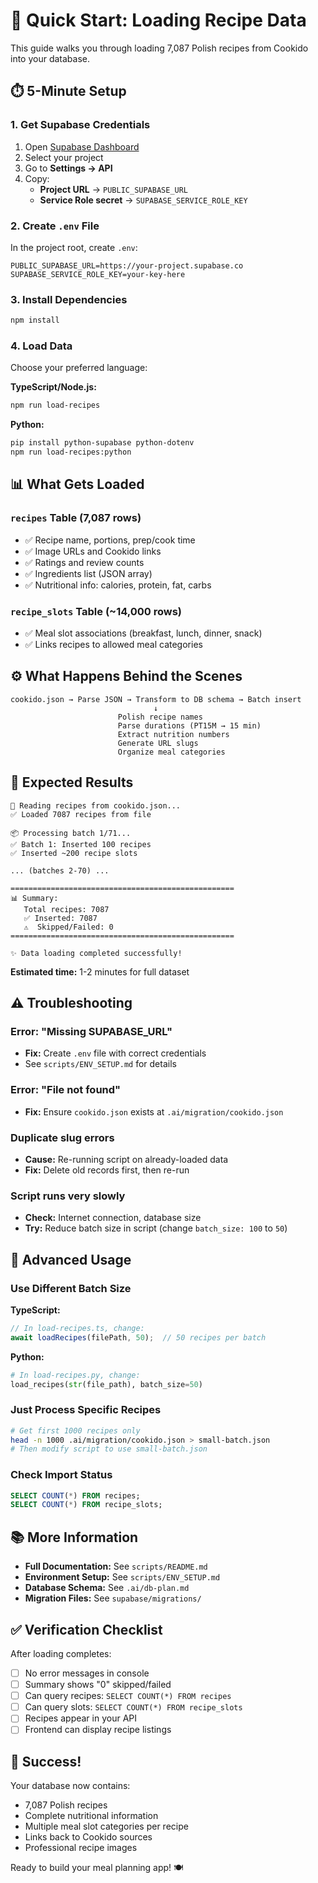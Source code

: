 # 🚀 Quick Start: Loading Recipe Data

This guide walks you through loading 7,087 Polish recipes from Cookido into your database.

## ⏱️ 5-Minute Setup

### 1. Get Supabase Credentials

1. Open [Supabase Dashboard](https://app.supabase.com)
2. Select your project
3. Go to **Settings → API**
4. Copy:
   - **Project URL** → `PUBLIC_SUPABASE_URL`
   - **Service Role secret** → `SUPABASE_SERVICE_ROLE_KEY`

### 2. Create `.env` File

In the project root, create `.env`:

```env
PUBLIC_SUPABASE_URL=https://your-project.supabase.co
SUPABASE_SERVICE_ROLE_KEY=your-key-here
```

### 3. Install Dependencies

```bash
npm install
```

### 4. Load Data

Choose your preferred language:

**TypeScript/Node.js:**
```bash
npm run load-recipes
```

**Python:**
```bash
pip install python-supabase python-dotenv
npm run load-recipes:python
```

## 📊 What Gets Loaded

### `recipes` Table (7,087 rows)
- ✅ Recipe name, portions, prep/cook time
- ✅ Image URLs and Cookido links
- ✅ Ratings and review counts
- ✅ Ingredients list (JSON array)
- ✅ Nutritional info: calories, protein, fat, carbs

### `recipe_slots` Table (~14,000 rows)
- ✅ Meal slot associations (breakfast, lunch, dinner, snack)
- ✅ Links recipes to allowed meal categories

## ⚙️ What Happens Behind the Scenes

```
cookido.json → Parse JSON → Transform to DB schema → Batch insert
                                ↓
                        Polish recipe names
                        Parse durations (PT15M → 15 min)
                        Extract nutrition numbers
                        Generate URL slugs
                        Organize meal categories
```

## 🎯 Expected Results

```
📖 Reading recipes from cookido.json...
✅ Loaded 7087 recipes from file

📦 Processing batch 1/71...
✅ Batch 1: Inserted 100 recipes
✅ Inserted ~200 recipe slots

... (batches 2-70) ...

==================================================
📊 Summary:
   Total recipes: 7087
   ✅ Inserted: 7087
   ⚠️  Skipped/Failed: 0
==================================================

✨ Data loading completed successfully!
```

**Estimated time:** 1-2 minutes for full dataset

## ⚠️ Troubleshooting

### Error: "Missing SUPABASE_URL"
- **Fix:** Create `.env` file with correct credentials
- See `scripts/ENV_SETUP.md` for details

### Error: "File not found"
- **Fix:** Ensure `cookido.json` exists at `.ai/migration/cookido.json`

### Duplicate slug errors
- **Cause:** Re-running script on already-loaded data
- **Fix:** Delete old records first, then re-run

### Script runs very slowly
- **Check:** Internet connection, database size
- **Try:** Reduce batch size in script (change `batch_size: 100` to `50`)

## 🔧 Advanced Usage

### Use Different Batch Size

**TypeScript:**
```typescript
// In load-recipes.ts, change:
await loadRecipes(filePath, 50);  // 50 recipes per batch
```

**Python:**
```python
# In load-recipes.py, change:
load_recipes(str(file_path), batch_size=50)
```

### Just Process Specific Recipes

```bash
# Get first 1000 recipes only
head -n 1000 .ai/migration/cookido.json > small-batch.json
# Then modify script to use small-batch.json
```

### Check Import Status

```sql
SELECT COUNT(*) FROM recipes;
SELECT COUNT(*) FROM recipe_slots;
```

## 📚 More Information

- **Full Documentation:** See `scripts/README.md`
- **Environment Setup:** See `scripts/ENV_SETUP.md`
- **Database Schema:** See `.ai/db-plan.md`
- **Migration Files:** See `supabase/migrations/`

## ✅ Verification Checklist

After loading completes:

- [ ] No error messages in console
- [ ] Summary shows "0" skipped/failed
- [ ] Can query recipes: `SELECT COUNT(*) FROM recipes`
- [ ] Can query slots: `SELECT COUNT(*) FROM recipe_slots`
- [ ] Recipes appear in your API
- [ ] Frontend can display recipe listings

## 🎉 Success!

Your database now contains:
- 7,087 Polish recipes
- Complete nutritional information
- Multiple meal slot categories per recipe
- Links back to Cookido sources
- Professional recipe images

Ready to build your meal planning app! 🍽️
